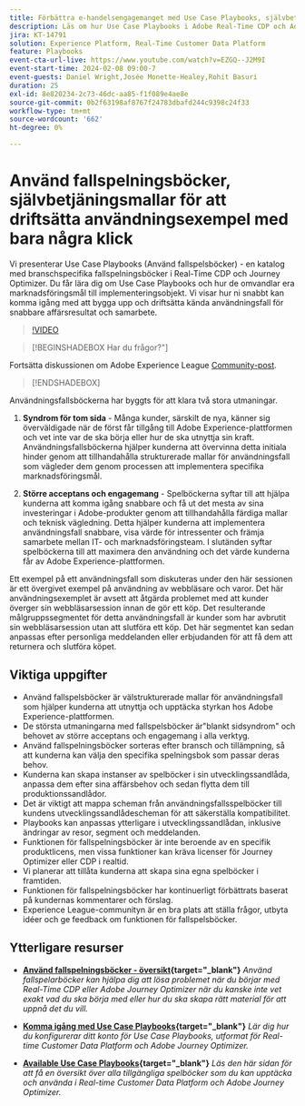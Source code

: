 ```yaml
---
title: Förbättra e-handelsengagemanget med Use Case Playbooks, självbetjäningsmallar för att driftsätta e-handelsanvändningsfall med bara några klick
description: Läs om hur Use Case Playbooks i Adobe Real-Time CDP och Adobe Journey Optimizer enkelt kan driftsättas och frigöra potentialen för ökad e-handel.
jira: KT-14791
solution: Experience Platform, Real-Time Customer Data Platform
feature: Playbooks
event-cta-url-live: https://www.youtube.com/watch?v=EZGQ--J2M9I
event-start-time: 2024-02-08 09:00-7
event-guests: Daniel Wright,Josée Monette-Healey,Rohit Basuri
duration: 25
exl-id: 8e820234-2c73-46dc-aa85-f1f089e4ae8e
source-git-commit: 0b2f63198af8767f24783dbafd244c9398c24f33
workflow-type: tm+mt
source-wordcount: '662'
ht-degree: 0%

---
```


# Använd fallspelningsböcker, självbetjäningsmallar för att driftsätta användningsexempel med bara några klick

Vi presenterar Use Case Playbooks (Använd fallspelsböcker) - en katalog med branschspecifika fallspelningsböcker i Real-Time CDP och Journey Optimizer. Du får lära dig om Use Case Playbooks och hur de omvandlar era marknadsföringsmål till implementeringsobjekt. Vi visar hur ni snabbt kan komma igång med att bygga upp och driftsätta kända användningsfall för snabbare affärsresultat och samarbete.

>[!VIDEO](https://video.tv.adobe.com/v/3426930/?quality=12&learn=on)

>[!BEGINSHADEBOX Har du frågor?&quot;]

Fortsätta diskussionen om Adobe Experience League [Community-post](https://experienceleaguecommunities.adobe.com/t5/adobe-experience-platform/experience-league-live-post-session-discussion-use-case/m-p/651643#M488).

>[!ENDSHADEBOX]

Användningsfallsböckerna har byggts för att klara två stora utmaningar.

1. **Syndrom för tom sida** - Många kunder, särskilt de nya, känner sig överväldigade när de först får tillgång till Adobe Experience-plattformen och vet inte var de ska börja eller hur de ska utnyttja sin kraft. Användningsfallsböckerna hjälper kunderna att övervinna detta initiala hinder genom att tillhandahålla strukturerade mallar för användningsfall som vägleder dem genom processen att implementera specifika marknadsföringsmål.

1. **Större acceptans och engagemang** - Spelböckerna syftar till att hjälpa kunderna att komma igång snabbare och få ut det mesta av sina investeringar i Adobe-produkter genom att tillhandahålla färdiga mallar och teknisk vägledning.  Detta hjälper kunderna att implementera användningsfall snabbare, visa värde för intressenter och främja samarbete mellan IT- och marknadsföringsteam.  I slutänden syftar spelböckerna till att maximera den användning och det värde kunderna får av Adobe Experience-plattformen.

Ett exempel på ett användningsfall som diskuteras under den här sessionen är ett övergivet exempel på användning av webbläsare och varor. Det här användningsexemplet är avsett att åtgärda problemet med att kunder överger sin webbläsarsession innan de gör ett köp. Det resulterande målgruppssegmentet för detta användningsfall är kunder som har avbrutit sin webbläsarsession utan att slutföra ett köp. Det här segmentet kan sedan anpassas efter personliga meddelanden eller erbjudanden för att få dem att returnera och slutföra köpet.

## Viktiga uppgifter

* Använd fallspelsböcker är välstrukturerade mallar för användningsfall som hjälper kunderna att utnyttja och upptäcka styrkan hos Adobe Experience-plattformen.
* De största utmaningarna med fallspelsböcker är&quot;blankt sidsyndrom&quot; och behovet av större acceptans och engagemang i alla verktyg.
* Använd fallspelningsböcker sorteras efter bransch och tillämpning, så att kunderna kan välja den specifika spelningsbok som passar deras behov.
* Kunderna kan skapa instanser av spelböcker i sin utvecklingssandlåda, anpassa dem efter sina affärsbehov och sedan flytta dem till produktionssandlådor.
* Det är viktigt att mappa scheman från användningsfallsspelböcker till kundens utvecklingssandlådescheman för att säkerställa kompatibilitet.
* Playbooks kan anpassas ytterligare i utvecklingssandlådan, inklusive ändringar av resor, segment och meddelanden.
* Funktionen för fallspelningsböcker är inte beroende av en specifik produktlicens, men vissa funktioner kan kräva licenser för Journey Optimizer eller CDP i realtid.
* Vi planerar att tillåta kunderna att skapa sina egna spelböcker i framtiden.
* Funktionen för fallspelningsböcker har kontinuerligt förbättrats baserat på kundernas kommentarer och förslag.
* Experience League-communityn är en bra plats att ställa frågor, utbyta idéer och ge feedback om funktionen för fallspelsböcker.

## Ytterligare resurser

* **[Använd fallspelningsböcker - översikt](https://experienceleague.adobe.com/docs/experience-platform/use-case-playbooks/playbooks/overview.html){target="_blank"}**
  *Använd fallspelarböcker kan hjälpa dig att lösa problemet när du börjar med Real-Time CDP eller Adobe Journey Optimizer när du kanske inte vet exakt vad du ska börja med eller hur du ska skapa rätt material för att uppnå det du vill.*

* **[Komma igång med Use Case Playbooks](https://experienceleague.adobe.com/docs/experience-platform/use-case-playbooks/playbooks/get-started.html){target="_blank"}**
  *Lär dig hur du konfigurerar ditt konto för Use Case Playbooks, utformat för Real-time Customer Data Platform och Adobe Journey Optimizer.*

* **[Available Use Case Playbooks](https://experienceleague.adobe.com/docs/experience-platform/use-case-playbooks/playbooks/playbooks-list.html){target="_blank"}**
  *Läs den här sidan för att få en översikt över alla tillgängliga spelböcker som du kan upptäcka och använda i Real-time Customer Data Platform och Adobe Journey Optimizer.*
